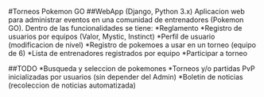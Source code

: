#Torneos Pokemon GO
##WebApp (Django, Python 3.x)
Aplicacion web para administrar eventos en una comunidad de entrenadores (Pokemon GO). Dentro de las funcionalidades se tiene:
*Reglamento
*Registro de usuarios por equipos (Valor, Mystic, Instinct)
*Perfil de usuario (modificacion de nivel)
*Registro de pokemoes a usar en un torneo (equipo de 6)
*Lista de entrenadores registrados por equipo
*Participar a torneo

##TODO
*Busqueda y seleccion de pokemones
*Torneos y/o partidas PvP inicializadas por usuarios (sin depender del Admin)
*Boletin de noticias (recoleccion de noticias automatizada)

